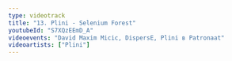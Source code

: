 ```yaml
---
type: videotrack
title: "13. Plini - Selenium Forest"
youtubeId: "S7XQzEEmD_A"
videoevents: "David Maxim Micic, DispersE, Plini в Patronaat"
videoartists: ["Plini"]
---
```

